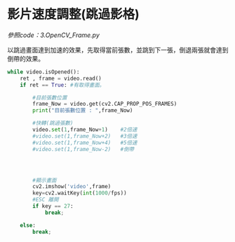 # 影片速度調整(跳過影格)

_參照code：3.OpenCV_Frame.py_

以跳過畫面達到加速的效果，先取得當前張數，並跳到下一張，倒退兩張就會達到倒帶的效果。

```python
while video.isOpened():
    ret , frame = video.read()
    if ret == True: #有取得畫面。

        #目前張數位置
        frame_Now = video.get(cv2.CAP_PROP_POS_FRAMES)
        print("目前張數位置 : ",frame_Now)

        #快轉(跳過張數)
        video.set(1,frame_Now+1)    #2倍速
        #video.set(1,frame_Now+2)   #3倍速
        #video.set(1,frame_Now+4)   #5倍速
        #video.set(1,frame_Now-2)   #倒帶




        #顯示畫面
        cv2.imshow('video',frame)
        key=cv2.waitKey(int(1000/fps))
        #ESC 離開
        if key == 27:
            break;

    else:
        break;
```